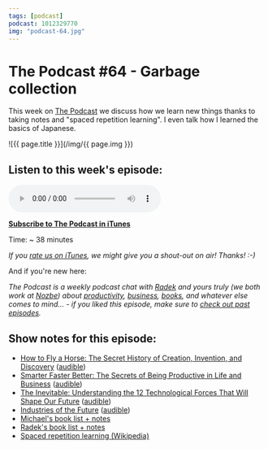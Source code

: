 ```yaml
---
tags: [podcast]
podcast: 1012329770
img: "podcast-64.jpg"
---
```


# The Podcast #64 - Garbage collection

This week on [The Podcast][p] we discuss how we learn new things thanks to taking notes and "spaced repetition learning". I even talk how I learned the basics of Japanese. 

<!--More-->

![{{ page.title }}](/img/{{ page.img }})

## Listen to this week's episode:

<audio controls>
<source src="https://files.nozbe.com/podcast/064.mp3" type="audio/mpeg">
</audio>

**[Subscribe to The Podcast in iTunes][i]**

Time: ~ 38 minutes

*If you [rate us on iTunes][i], we might give you a shout-out on air! Thanks! :-)*

And if you're new here:

*The Podcast is a weekly podcast chat with [Radek][r] and yours truly (we both work at [Nozbe][n]) about [productivity](/productivity), [business](/business), [books](/books), and whatever else comes to mind… - if you liked this episode, make sure to [check out past episodes](/podcast).*

## Show notes for this episode:

  * [How to Fly a Horse: The Secret History of Creation, Invention, and Discovery](https://www.amazon.com/How-Fly-Horse-Invention-Discovery/dp/0804170061?tag=radexio-20) ([audible](http://www.audible.com/pd/Science-Technology/How-to-Fly-a-Horse-Audiobook/B00RY75S18?tag=radexio-20))
  * [Smarter Faster Better: The Secrets of Being Productive in Life and Business](https://www.amazon.com/Smarter-Faster-Better-Productive-Business/dp/081299339X?tag=radexio-20) ([audible](http://www.audible.com/pd/Business/Smarter-Faster-Better-Audiobook/B017WRZO9U?tag=radexio-20))
  * [The Inevitable: Understanding the 12 Technological Forces That Will Shape Our Future](https://www.amazon.com/Inevitable-Understanding-Technological-Forces-Future/dp/0525428089?tag=radexio-20) ([audible](http://www.audible.com/pd/Business/The-Inevitable-Audiobook/B01EB3PMYK?tag=radexio-20))
  * [Industries of the Future](http://www.amazon.com/Industries-Future-Alec-Ross/dp/1476753652?tag=radexio-20) ([audible](http://www.audible.com/pd/Science-Technology/The-Industries-of-the-Future-Audiobook/B01973D70U?tag=radexio-20))
  * [Michael's book list + notes](/books/)
  * [Radek's book list + notes](http://radex.io/books/)
  * [Spaced repetition learning (Wikipedia)](https://en.wikipedia.org/wiki/Spaced_repetition)

[e]: /podcast-64

[p]: /podcast
[n]: https://michael.gratis/nozbe
[r]: https://michael.gratis/radex
[i]: https://michael.gratis/thepodcast